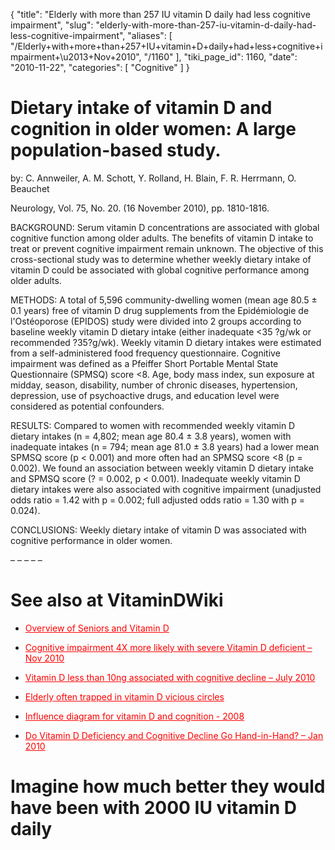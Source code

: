{
  "title": "Elderly with more than 257 IU vitamin D daily had less cognitive impairment",
  "slug": "elderly-with-more-than-257-iu-vitamin-d-daily-had-less-cognitive-impairment",
  "aliases": [
    "/Elderly+with+more+than+257+IU+vitamin+D+daily+had+less+cognitive+impairment+\u2013+Nov+2010",
    "/1160"
  ],
  "tiki_page_id": 1160,
  "date": "2010-11-22",
  "categories": [
    "Cognitive"
  ]
}


# Dietary intake of vitamin D and cognition in older women: A large population-based study.

by: C. Annweiler, A. M. Schott, Y. Rolland, H. Blain, F. R. Herrmann, O. Beauchet

Neurology, Vol. 75, No. 20. (16 November 2010), pp. 1810-1816. 

BACKGROUND: Serum vitamin D concentrations are associated with global cognitive function among older adults. The benefits of vitamin D intake to treat or prevent cognitive impairment remain unknown. The objective of this cross-sectional study was to determine whether weekly dietary intake of vitamin D could be associated with global cognitive performance among older adults. 

METHODS: A total of 5,596 community-dwelling women (mean age 80.5 ± 0.1 years) free of vitamin D drug supplements from the Epidémiologie de l'Ostéoporose (EPIDOS) study were divided into 2 groups according to baseline weekly vitamin D dietary intake (either inadequate <35 ?g/wk or recommended ?35?g/wk). Weekly vitamin D dietary intakes were estimated from a self-administered food frequency questionnaire. Cognitive impairment was defined as a Pfeiffer Short Portable Mental State Questionnaire (SPMSQ) score <8. Age, body mass index, sun exposure at midday, season, disability, number of chronic diseases, hypertension, depression, use of psychoactive drugs, and education level were considered as potential confounders. 

RESULTS: Compared to women with recommended weekly vitamin D dietary intakes (n = 4,802; mean age 80.4 ± 3.8 years), women with inadequate intakes (n = 794; mean age 81.0 ± 3.8 years) had a lower mean SPMSQ score (p < 0.001) and more often had an SPMSQ score <8 (p = 0.002). We found an association between weekly vitamin D dietary intake and SPMSQ score (? = 0.002, p < 0.001). Inadequate weekly vitamin D dietary intakes were also associated with cognitive impairment (unadjusted odds ratio = 1.42 with p = 0.002; full adjusted odds ratio = 1.30 with p = 0.024). 

CONCLUSIONS: Weekly dietary intake of vitamin D was associated with cognitive performance in older women.

– – – – – 

# See also at VitaminDWiki

* <a href="/posts/overview-of-seniors-and-vitamin-d" style="color: red; text-decoration: underline;" title="This link has an unknown page_id: 28">Overview of Seniors and Vitamin D</a>

* <a href="/posts/cognitive-impairment-4x-more-likely-with-severe-vitamin-d-deficient" style="color: red; text-decoration: underline;" title="This link has an unknown page_id: 1114">Cognitive impairment 4X more likely with severe Vitamin D deficient – Nov 2010</a>

* <a href="/posts/vitamin-d-less-than-10ng-associated-with-cognitive-decline" style="color: red; text-decoration: underline;" title="This link has an unknown page_id: 887">Vitamin D less than 10ng associated with cognitive decline – July 2010</a>

* <a href="/posts/elderly-often-trapped-in-vitamin-d-vicious-circles" style="color: red; text-decoration: underline;" title="This link has an unknown page_id: 884">Elderly often trapped in vitamin D vicious circles</a>

* <a href="/posts/influence-diagram-for-vitamin-d-and-cognition-2008" style="color: red; text-decoration: underline;" title="This link has an unknown page_id: 855">Influence diagram for vitamin D and cognition - 2008</a>

* <a href="/posts/do-vitamin-d-deficiency-and-cognitive-decline-go-hand-in-hand" style="color: red; text-decoration: underline;" title="This link has an unknown page_id: 379">Do Vitamin D Deficiency and Cognitive Decline Go Hand-in-Hand? – Jan 2010</a>

# Imagine how much better they would have been with 2000 IU vitamin D daily
